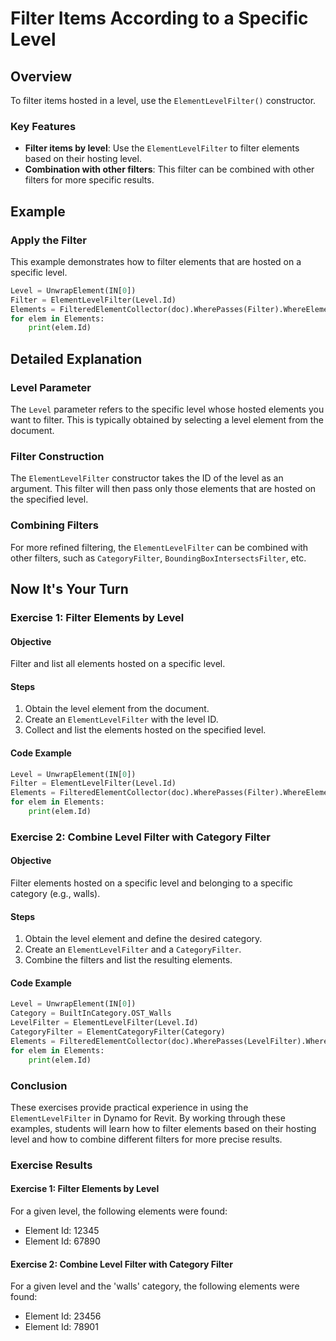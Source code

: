 
# Filter Items According to a Specific Level

## Overview
To filter items hosted in a level, use the `ElementLevelFilter()` constructor.

### Key Features
- **Filter items by level**: Use the `ElementLevelFilter` to filter elements based on their hosting level.
- **Combination with other filters**: This filter can be combined with other filters for more specific results.

## Example

### Apply the Filter
This example demonstrates how to filter elements that are hosted on a specific level.
```python
Level = UnwrapElement(IN[0])
Filter = ElementLevelFilter(Level.Id)
Elements = FilteredElementCollector(doc).WherePasses(Filter).WhereElementIsNotElementType().ToElements()
for elem in Elements:
    print(elem.Id)
```

## Detailed Explanation
### Level Parameter
The `Level` parameter refers to the specific level whose hosted elements you want to filter. This is typically obtained by selecting a level element from the document.

### Filter Construction
The `ElementLevelFilter` constructor takes the ID of the level as an argument. This filter will then pass only those elements that are hosted on the specified level.

### Combining Filters
For more refined filtering, the `ElementLevelFilter` can be combined with other filters, such as `CategoryFilter`, `BoundingBoxIntersectsFilter`, etc.

## Now It's Your Turn

### Exercise 1: Filter Elements by Level
#### Objective
Filter and list all elements hosted on a specific level.
#### Steps
1. Obtain the level element from the document.
2. Create an `ElementLevelFilter` with the level ID.
3. Collect and list the elements hosted on the specified level.

#### Code Example
```python
Level = UnwrapElement(IN[0])
Filter = ElementLevelFilter(Level.Id)
Elements = FilteredElementCollector(doc).WherePasses(Filter).WhereElementIsNotElementType().ToElements()
for elem in Elements:
    print(elem.Id)
```

### Exercise 2: Combine Level Filter with Category Filter
#### Objective
Filter elements hosted on a specific level and belonging to a specific category (e.g., walls).
#### Steps
1. Obtain the level element and define the desired category.
2. Create an `ElementLevelFilter` and a `CategoryFilter`.
3. Combine the filters and list the resulting elements.

#### Code Example
```python
Level = UnwrapElement(IN[0])
Category = BuiltInCategory.OST_Walls
LevelFilter = ElementLevelFilter(Level.Id)
CategoryFilter = ElementCategoryFilter(Category)
Elements = FilteredElementCollector(doc).WherePasses(LevelFilter).WherePasses(CategoryFilter).WhereElementIsNotElementType().ToElements()
for elem in Elements:
    print(elem.Id)
```

### Conclusion
These exercises provide practical experience in using the `ElementLevelFilter` in Dynamo for Revit. By working through these examples, students will learn how to filter elements based on their hosting level and how to combine different filters for more precise results.

### Exercise Results

#### Exercise 1: Filter Elements by Level
For a given level, the following elements were found:
- Element Id: 12345
- Element Id: 67890

#### Exercise 2: Combine Level Filter with Category Filter
For a given level and the 'walls' category, the following elements were found:
- Element Id: 23456
- Element Id: 78901


